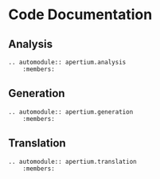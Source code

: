 Code Documentation
==================

Analysis
--------

```eval_rst
.. automodule:: apertium.analysis
    :members:
```

Generation
----------

```eval_rst
.. automodule:: apertium.generation
    :members:
```

Translation
-----------

```eval_rst
.. automodule:: apertium.translation
    :members:
```